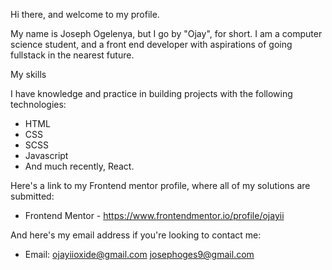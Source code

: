 Hi there, and welcome to my profile.

My name is Joseph Ogelenya, but I go by "Ojay", for short.
I am a computer science student, and a front end developer with aspirations of going fullstack in the nearest future.


My skills

I have knowledge and practice in building projects with the following technologies:
- HTML
- CSS
- SCSS
- Javascript
- And much recently, React.


Here's a link to my Frontend mentor profile, where all of my solutions are submitted:
- Frontend Mentor - https://www.frontendmentor.io/profile/ojayii

And here's my email address if you're looking to contact me:
- Email: ojayiioxide@gmail.com
         josephoges9@gmail.com
